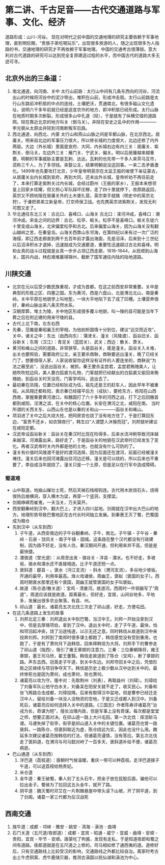 # 第二讲、千古足音——古代交通道路与军事、文化、经济
道路形成：山川-河谷。
现在对明代之前中国的交通地理的研究主要依赖于军事地理，直到明后期，“贵族子弟吃喝玩乐”，出现很多旅游的人，随之出现很多为人指路的书，交通地理的研究才不再依赖于军事地理。
中国的交通考古很薄弱。意大利对古代道路的研究可以达到完全复原建造过程的水平，而中国古代的道路大多无迹可寻。
## 北京外出的三条道：
1. 南北通道，向河南、关中
    太行山前路：太行山中间有几条东西向的河谷，河流出山的时候将河谷中的泥沙带出，堆积在山前，形成冲击扇。太行山前路是太行山东路前冲积扇的中点的连线，土壤肥沃，贯通南北，有很多磁山文化遗址，说明六千多年前就已经是适宜农作的地方，即冲积扇已经形成。太行山脉在地质时期多次断裂，形成很多山中孔道（陉），于是就有了纵横交错的道路网。陉在靠近北京的地方叫关（倒马关）。井陉在安史之乱中的作用————李光弼从太原出井陉到河南断叛军后路。
2. 西北通道，向西北、内蒙
    太行山和燕山山脉之间是军都山脉，在北京西北。居庸关。明来自北边的军事压力很大，所以修长城的力度很大，北边还修了内外两层。大边（外长城）里面是宣府、大同，内长城右边有内三关：居庸关、紫荆关、倒马关，左边外三关：雁门关、宁武关、偏关。明以后居庸越来越重要。明朝的军事威胁主要是瓦剌、达达。瓦剌的也先带一千多人来茶马互市，谎称三千人，为了多领钱。来娶公主，结果明朝说没这回事。一来二去矛盾激化。1499年也先要攻打北京，少年皇帝明英宗在太监王振的唆使下亲征蒙古，从居庸关出内长城到宣府，再到大同，还未出外长城，皇帝听劝不再往前走了，本来打算走紫荆关过内长城，会经过蔚州（王振的家乡），王振本来想领皇上回家乡炫耀，但又担心军队踩坏庄稼，走了四十里就停下，改原路返回，英宗又不顾劝阻在居庸关外的土木堡扎营。英宗束手就擒（明史中的英宗北狩），于谦把弟弟立新皇帝，打京师保卫战。也先携英宗进紫荆关，发现无利可图又走了。
3. 华北通往东北三关：古北口、喜峰口、山海关
    古北口：滦河冲成，喜峰口：潮河冲成。宋金之间的边界：古北、松亭、榆关。松亭不是喜峰口。榆关东徙六十里变成山海关。北宋偏爱松亭和古北。后来偏爱山海关，因为山海关没有翻山越岭之苦，在秦皇岛。山海关西靠山东邻海，在第四纪以来有过一次广泛的海侵，即辽西走廊直到两千五百年前才露出海面，先是沼泽，后来到十三世纪以后沼泽积水才退掉，迅速就成为交通要道，重要性迅速超过古北和喜峰。明和女真的战斗过程就是女真一步步占领辽西走廊，1618-1644，从抚顺到山海关。国共内战，林彪艰难赢得锦州，截断了国军通往内陆的陆地道路。
## 川陕交通
- 北京在元以后受少数民族重视，才成为首都。在这之前西安非常重要。关中是典型的形胜之区、四塞之国。东为黄河，西是六盘山，北是渭北北山，南是秦岭。关中平原在地貌学上叫地堑，一块大平地陷下去了成了凹槽。土壤营养很好，秦岭山脉出来八条天然水系。
- 汉朝厚葬，堆土为陵，关中地区形成很多覆斗地貌，叫～陵的县可能是当年下葬之后在附近建的用来守陵的县。
- 古代上北下南，左东右西
- 先秦，范雎是秦昭襄王的宰相，为他剖析国情十分到位，建议“远交而近攻”。关中，诸关之中：东出（由西向东）：蒲津关、潼关（风陵渡）、函谷旧关、函谷新关；东南（汉江）：青泥关（蓝田关）、武关；西边：散关、萧关。
- 黄河和崤山之间的道路，非常狭窄，头是函谷关，尾是潼关。函谷关入关难，出关也要照验，需要政府公文。亲王要杀商鞅，商鞅要逃出潼关，晚了已经关门了，想要借宿人家，人家说收留你这样没有证件的人要连坐的，商鞅说“为法之蔽至此”，没逃出函谷关，被抓。秦王要杀孟尝君，孟尝君贿赂美人，让她吹吹枕边风，美人要白狐裘为礼物，门客就把已经献出的白狐裘又偷回来贿赂她，到函谷关时天没亮，门客学鸡叫，逃出去了。
- 最初秦在凤翔，位置已经和狄戎为伍，祖先还是王的赶车人，因此早年不被重视。从凤翔迁都栎阳，表示秦已经摆平后方（戎狄），要抢东方，栎阳在山西西南，掌握重要黄河渡口，和魏国打了六十多年的河西之战，打下之后回撤首都到咸阳，泾渭之滨，在关中的核心位置。长安在渭河之北，咸阳在南。
当时所谓的关西关东、山西山东也是以秦的关和山————函谷关和崤山。
- 项羽进了关中之后大烧大抢，把阿房宫也烧了没有地方住了，于是打算回东边，“富贵不还乡，如衣锦夜行”，韩生曰“人谓楚人沐猴而冠”。刘邦就听建议在咸阳定都。
- 汉武帝设函谷新关：函谷关在秦汉时比现在险得多，后来水流冲刷导致河床越来越深，河滩露出来，路好走了，于是函谷关的地貌在汉武帝时已经发生了变化。再者汉武帝时关内外都是他的土地，也就没有什么可防的了。
- 潼关有价值时风陵渡不是好的渡河选择，因为后面还在渡河，前面已经被潼关堵住。潼关后来也因河滩露出往河边迁移。潼关是可以绕的，所以后来也不重要了，李自成当年就绕了。潼关只是一个土原，但是足以在行军中造成障碍。
### 蜀道难
- 山中取道。地崩山摧壮士死，然后天梯石栈相钩连。古代用木炭烧石头，烧得很热后凿横洞，穿入横木为梁，再穿一个竖洞，支撑梁。
- 剑阁峥嵘而崔嵬，一夫当关，万夫莫开。
- 西安翻秦岭到汉中，翻大巴上，才进入四川盆地。剑阁就在汉中出大巴山的地方。地理形势导致巴蜀地区在古代长时间独立发展。到秦惠王灭了蜀，巴蜀国成为粮仓
- 先到汉中（从东到西）
    1. 子午道，从西安南边的子午谷翻秦岭。子午，南北。子午镇 - 子午谷 - 秦岭 - 石泉 - 饶风关 - 南子午镇 - 固城。这条路在整个汉代都没有行政建制，因为路不好走，没有人住。秦汉期间开通，但利用率并不高，但是是最快捷。
    2. 灙骆道（堂光道）：从周至出发 - 骆谷关 - 洋县 - 灙水。也不好走，多坡坂，骆水和灙水还不直接相连。比子午道还短一点。
    3. 褒斜道：郿县 - 。褒水（沔江支流） - 斜水（渭河支流）。多谷地少坡坂。开通的最早，利用率最高。烽火戏诸侯，周幽王，褒姒（褒国的女子）。西周时期褒水那里还有个褒国，周幽王就管褒国的女子叫褒姒。
    4. 故道（陈仓道/散关道）：宝鸡 - 清姜河。故道河。西周时一件铜器写了“周道”，周道应该就是故道。距离最长，但好走，宜居，山间谷地多，平地多，发展出很多农业聚落，有县、州。
    5. 祁山道：最长。诸葛亮五次北伐三次走了祁山道，好走，方便屯田。
- 在这几条道路上发生的故事
    1. 刘邦北定三秦：刘邦退出关中到巴蜀，当汉中王。刘邦一开始没拿到汉中，但是去厚赂项伯，拿到了汉中。退出关中时，走了子午道，最快，怕和项羽起冲突，烧了沿途栈道，以示无还之意。同时韩信从故道到汉中来投奔刘邦。刘邦到了南郑时很多谋士都跑了，韩信感觉没有受到重用，也跑了，于是有了萧何月下追韩信，回来拜韩信为大将。刘邦手下的曹参走了祁山道（陇西），吸引了雍王章邯的注意力。三秦：三位秦朝降将，雍王章邯，塞王司马欣，翟王董翳。韩信走故道到了陈仓（宝鸡），断了章邯的路。声东击西。冠英走子午道，到关中东边。刘邦夺回关中之后，凭借形胜之区继续与项羽争夺天下。韩信是历史上极少数从汉中达到关中的。最终惨死也是因为萧何，成也萧何，败也萧何。
    2. 诸葛亮以攻为守。隆中对：先取荆州（刘表），再取益州（刘璋）。刘璋给了刘备军队让他守白水关，刘备呆在阳安关就不走了，收买民心。刘备和张飞两路合击成都，刘璋投降。后来有取得汉中盆地，但是曹参已经迁走汉中人，留给刘备一块没人没物资的空地，于是又迁成都人到汉中。刘备死后，诸葛亮应如何选择入关中的道路。《三国志》作者陈寿评诸葛亮“治戎为长，奇谋为短”，擅长治理内政，但是军事上没有奇谋。每次都是堂堂之师，想要正面对决。在祁山道一路上大兴屯田。第一次北伐：挥泪斩马谡。马谡失掉了街亭，街亭是祁山道入关中的关键位置。诸葛亮也曾一路褒斜，一路陈仓，但褒斜取近为虚，陈仓绕远为实，因此也没什么用。魏延多次建议诸葛亮按韩信的打法，但诸葛亮谨慎，没有答应。第五次北伐走了褒斜道，在渭河与司马懿对峙了一百多天，褒斜道补给不便，诸葛亮病逝。
- 巴山通道（从东到西）
    1. 洋巴道（荔枝道）：唐朝时气候温暖，重庆一带可以种荔枝。走洋巴道接子午道，可以送荔枝给杨贵妃。
    2. 米仓道
    3. 金牛道：秦王破蜀，秦人刻了五头石牛，把金子放在屁股后面，骗他可以拉出金子。蜀侯为了拉回这五头金牛，就开了路。
    4. 阴平道：魏灭蜀时邓艾在一片荆棘悬崖中带头滚下山坡，开了阴平道，到了剑阁。诸葛一家三代都为后汉战死
## 西南交通
1. 旄牛道：成都 - 邛崃 - 雅安 - 姚安 - 洱海 - 滇池 - 曲靖
2. 石门关道（五尺道/夜郎道）：成都 - 宜宾 - 昭通 - 威宁 - 宜威 - 曲靖 - 安顺 - 贵阳，宜宾 - 毕节 - 安顺。唐蒙吃了枸酱，发现有走私，于是知道夜郎和蜀之间有道路。夜郎道就是在五尺道之上修的。司马相如修了通西夷的道。道修好后，只有交通路线上比较受汉的影响，交通路线之外都比较自治。离家时考古出土牛虎铜案、虎牛鹿储贝器，推测古滇国以抚仙湖和滇池为中心。